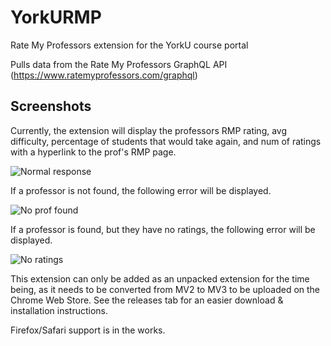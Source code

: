 # YorkURMP
Rate My Professors extension for the YorkU course portal

Pulls data from the Rate My Professors GraphQL API (https://www.ratemyprofessors.com/graphql)

## Screenshots

Currently, the extension will display the professors RMP rating, avg difficulty, percentage of students that would take again, and num of ratings with a hyperlink to the prof's RMP page.

![Normal response](https://i.imgur.com/dO7FgVe.png)

If a professor is not found, the following error will be displayed.

![No prof found](https://i.imgur.com/JasZgiI.png)

If a professor is found, but they have no ratings, the following error will be displayed.

![No ratings](https://i.imgur.com/wieXkVR.png)

This extension can only be added as an unpacked extension for the time being, as it needs to be converted from MV2 to MV3 to be uploaded on the Chrome Web Store. See the releases tab for an easier download & installation instructions. 

Firefox/Safari support is in the works.
